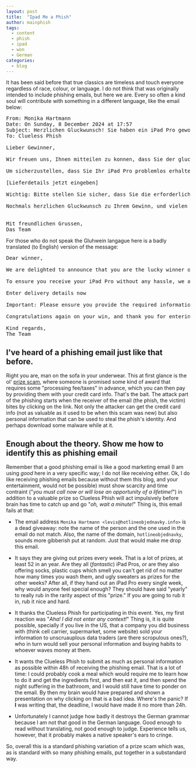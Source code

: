 ```yaml
---
layout: post
title:  "Ipad Me a Phish"
author: mainphish
tags:
  - content
  - phish
  - ipad
  - won
  - German
categories: 
  - blog
---
```


It has been said before that true classics are timeless and touch everyone 
regardless of race, colour, or language. 
I do not think that was originally intended to include phishing emails, but
here we are.
Every so often a kind soul will contribute with something in a different 
language, like the email below:


<pre>
From: Monika Hartmann <levis@hotlineobjednavky.info>
Date: On Sunday, 8 December 2024 at 17:57
Subject: Herzlichen Gluckwunsch! Sie haben ein iPad Pro gewonnen!
To: Clueless Phish <cluelessphish@phishphillet.com>

Lieber Gewinner,

Wir freuen uns, Ihnen mitteilen zu konnen, dass Sie der gluckliche Gewinner unseres wochentlichen Wettbewerbs sind! Ihr fantastischer Preis, ein iPad Pro, wartet darauf, direkt an Ihre Haustur geliefert zu werden.

Um sicherzustellen, dass Sie Ihr iPad Pro problemlos erhalten, bitten wir Sie, Ihre Lieferdaten uber den untenstehenden Link anzugeben:

[Lieferdetails jetzt eingeben]

Wichtig: Bitte stellen Sie sicher, dass Sie die erforderlichen Informationen innerhalb von 48 Stunden angeben. Andernfalls wird Ihr Preis leider verfallen und einem anderen Teilnehmer zugewiesen.

Nochmals herzlichen Gluckwunsch zu Ihrem Gewinn, und vielen Dank, dass Sie an unserem Wettbewerb teilgenommen haben!


Mit freundlichen Grussen,
Das Team
</pre>

For those who do not speak the Gluhwein langague here is a badly translated
(to English) version of the message:

<pre>
Dear winner,

We are delighted to announce that you are the lucky winner of our weekly competition! Your fantastic prize, an iPad Pro, is waiting to be delivered straight to your door.

To ensure you receive your iPad Pro without any hassle, we ask that you provide your delivery details using the link below:

Enter delivery details now

Important: Please ensure you provide the required information within 48 hours, otherwise your prize will unfortunately be forfeited and allocated to another entrant.

Congratulations again on your win, and thank you for entering our competition!

Kind regards,
The Team
</pre>

## I've heard of a phishing email just like that before.

Right you are, man on the sofa in your underwear. 
This at first glance is the ol' 
[prize scam](https://consumer.ftc.gov/consumer-alerts/2023/04/are-you-really-lucky-winner-spot-prize-scams),
where someone is promised some kind of award that requires some "processing
fee/taxes" in advance, which you can then pay by providing them with your
credit card info.  That's the bait. 
The attack part of the phishing starts when the receiver of the email
 (the phish, the victim) bites by clicking on the link.
Not only the attacker can get the credit card info (not as valuable as it
used to be when this scam was new) but also personal information that 
can be used to steal the phish's identity. And perhaps download some malware 
while at it.

## Enough about the theory. Show me how to identify this as phishing email
Remember that
a good phishing email is like a good marketing email (I am using *good* here in a very specific way; I do not like receiving either. Ok, I do like receiving 
phishing emails because without them this blog, and your entertainment, 
would not be possible) must show scarcity and time contraint 
("*you must call now or will lose an opportunity of a lifetime!*")
in addition to
a valuable prize so Clueless Phish will act impulsively before brain has time
to catch up and go "*oh, wait a minute!*"
Thing is, this email fails at that:

- The email address `Monika Hartmann <levis@hotlineobjednavky.info>` is a 
  dead giveaway: note the name of the person and the one used in the email
  do not match. Also, the name of the domain, `hotlineobjednavky`, sounds
  more gibberish put at random. Just that would make me drop this email.

- It says they are giving out prizes every week. That is a lot of prizes, at
  least 52 in an year. Are they all (*fantastic*) iPad Pros, or are they 
  also offering socks,
  plastic cups which smell you can't get rid of
  no matter how many times you wash them, 
  and ugly sweaters as prizes for the other weeks?
  After all, if they hand out an iPad Pro every single week, why would anyone
  feel special enough? They should have said "yearly" to really rub in the 
  rarity aspect of this "prize." If you are going to rub it in, rub it nice 
  and hard.

- It thanks the Clueless Phish for participating in this event. 
  Yes, my first reaction was "*Aha! I did not enter any context!*"
  Thing is, it is quite possible, specially if you live in the US, that 
  a company you did business with (think cell carrier, supermarket, some
  website) sold your information to unscruauplous data traders
  (are there scropulous ones?), who in turn would sell your personal 
  information and buying habits to whoever waves money at them.

- It wants the Clueless Phish to submit as much as personal information as 
  possible within 48h of receiving the phishing email. That is a lot of time:
  I could probably cook a meal which would require me to learn how to do it 
  and get the ingredients first, and then eat it, and then spend the night 
  suffering in the bathroom, and I would still have time to ponder on the
  email. By then my brain would have prepared and shown a presentation on
  why clicking on that is a bad idea. 
  Where's the panic?
  If **I** was writing that, the deadline, I would have made it no more than 
  24h.

- Unfortunately I cannot judge how badly it destroys the German grammar 
  because I am not that good in the German language. Good enough to read
  without translating, not good enough to judge.
  Experience tells us, however, that it probably makes a native speaker's
  ears to cringe.

So, overall this is a standard phishing variation of a prize scam which was,
as is standard with so many phishing emails, put together in a substandard way.

